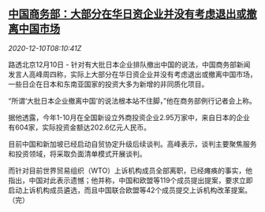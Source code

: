 <!--1607588594000-->
[中国商务部：大部分在华日资企业并没有考虑退出或撤离中国市场](https://cn.reuters.com/article/china-commerce-ministry-1210-thur-idCNKBS28K0PU)
------

<div><i>2020-12-10T08:10:41Z</i></div><p>路透北京12月10日 - 针对有大批日本企业排队撤出中国的说法，中国商务部新闻发言人高峰周四称，实际上大部分在华日资企业并没有考虑退出或撤离中国市场，一些日企在日本和东南亚国家的投资大多为新增的非同质化项目。</p><p>“所谓‘大批日本企业撤离中国’的说法根本站不住脚，”他在商务部例行记者会上称。</p><p>据他透露，今年1-10月在全国新设立外商投资企业2.95万家中，来自日本的企业有604家，实际投资金额达202.6亿元人民币。</p><p>目前中国和新加坡已经启动自贸协定升级后续谈判。高峰表示，谈判主要聚焦服务和投资领域，将采取负面清单模式开展谈判。</p><p>而针对目前世界贸易组织（WTO）上诉机构成员全部离职，已经瘫痪的事实，他指出，中国对此表示遗憾；他并称，中国和欧盟等119个成员提出提案，要求立即启动上诉机构成员遴选，而且中国联合欧盟等42个成员提交上诉机构改革提案。（完）</p>
